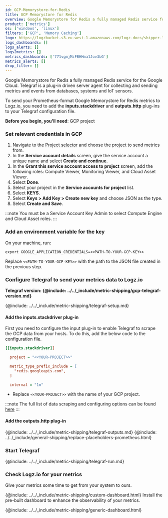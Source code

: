 ```yaml
---
id: GCP-Memorystore-for-Redis
title: GCP Memorystore for Redis
overview: Google Memorystore for Redis a fully managed Redis service for the Google Cloud.  Telegraf is a plug-in driven server agent for collecting and sending metrics and events from databases, systems and IoT sensors.
product: ['metrics']
os: ['windows', 'linux']
filters: ['GCP', 'Memory Caching']
logo: https://logzbucket.s3.eu-west-1.amazonaws.com/logz-docs/shipper-logos/memorystore.png
logs_dashboards: []
logs_alerts: []
logs2metrics: []
metrics_dashboards: ['771vgmjMzFBHHma1Jov3bG']
metrics_alerts: []
drop_filter: []
---
```




Google Memorystore for Redis a fully managed Redis service for the Google Cloud.  Telegraf is a plug-in driven server agent for collecting and sending metrics and events from databases, systems and IoT sensors.

To send your Prometheus-format Google Memorystore for Redis metrics to Logz.io, you need to add the **inputs.stackdriver** and **outputs.http** plug-ins to your Telegraf configuration file.

<!-- logzio-inject:install:grafana:dashboards ids=["771vgmjMzFBHHma1Jov3bG"] -->


**Before you begin, you'll need**:
 GCP project



### Set relevant credentials in GCP

1. Navigate to the [Project selector](https://console.cloud.google.com/projectselector/iam-admin/serviceaccounts/create) and choose the project to send metrics from.
2. In the **Service account details** screen, give the service account a unique name and select **Create and continue**.
3. In the **Grant this service account access to project** screen, add the following roles: Compute Viewer, Monitoring Viewer, and Cloud Asset Viewer.
4. Select **Done**.
5. Select your project in the **Service accounts for project** list.
6. Select **KEYS**.
7. Select **Keys > Add Key > Create new key** and choose JSON as the type.
8. Select **Create and Save**.

:::note
You must be a Service Account Key Admin to select Compute Engine and Cloud Asset roles.
:::


### Add an environment variable for the key


On your machine, run:

```shell
export GOOGLE_APPLICATION_CREDENTIALS=<<PATH-TO-YOUR-GCP-KEY>>
```

Replace `<<PATH-TO-YOUR-GCP-KEY>>` with the path to the JSON file created in the previous step.

### Configure Telegraf to send your metrics data to Logz.io


**Telegraf version: {@include: ../../_include/metric-shipping/gcp-telegraf-version.md}**

{@include: ../../_include/metric-shipping/telegraf-setup.md}

#### Add the inputs.stackdriver plug-in

First you need to configure the input plug-in to enable Telegraf to scrape the GCP data from your hosts. To do this, add the below code to the configuration file.

``` ini
[[inputs.stackdriver]]

  project = "<<YOUR-PROJECT>>"

  metric_type_prefix_include = [
    "redis.googleapis.com",
  ]

  interval = "1m"
```

* Replace `<<YOUR-PROJECT>>` with the name of your GCP project.

:::note
The full list of data scraping and configuring options can be found [here](https://github.com/influxdata/telegraf/blob/release-1.18/plugins/inputs/stackdriver/README.md)
:::


#### Add the outputs.http plug-in

{@include: ../../_include/metric-shipping/telegraf-outputs.md}
{@include: ../../_include/general-shipping/replace-placeholders-prometheus.html}

### Start Telegraf

{@include: ../../_include/metric-shipping/telegraf-run.md}

### Check Logz.io for your metrics

Give your metrics some time to get from your system to ours.


{@include: ../../_include/metric-shipping/custom-dashboard.html} Install the pre-built dashboard to enhance the observability of your metrics.

<!-- logzio-inject:install:grafana:dashboards ids=["771vgmjMzFBHHma1Jov3bG"] -->

{@include: ../../_include/metric-shipping/generic-dashboard.html}


